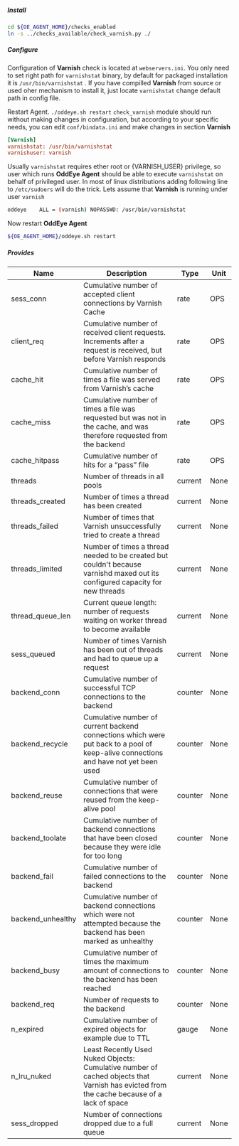 ##### **Install**

```bash
cd ${OE_AGENT_HOME}/checks_enabled
ln -s ../checks_available/check_varnish.py ./
```

##### **Configure**

Configuration of **Varnish** check is located at `webservers.ini`. 
You only need to set right path for ```varnishstat``` binary, by default for packaged installation it is ```/usr/bin/varnishstat``` .
If you have compilled **Varnish** from source or used oher mechanism to install it, just locate ```varnishstat``` change default path in config file. 

Restart Agent. `./oddeye.sh restart`
`check_varnish` module should run without making changes in configuration, but according to your specific needs, you can edit `conf/bindata.ini` and make changes in section **Varnish**

```ini
[Varnish]
varnishstat: /usr/bin/varnishstat
varnishuser: varnish
```

Usually ```varnishstat``` requires ether root or {VARNISH_USER} privilege, 
so user which runs **OddEye Agent** should be able to execute ```varnishstat```  on behalf of privileged user. 
In most of linux distributions adding following line to ```/etc/sudoers``` will do the trick. Lets assume that **Varnish** is running under user ```varnish```

```bash
oddeye    ALL = (varnish) NOPASSWD: /usr/bin/varnishstat
```

Now restart **OddEye Agent** 

```bash
${OE_AGENT_HOME}/oddeye.sh restart
```

##### **Provides**

| Name  | Description | Type | Unit|
| ------------- | ------------- |------------- |------------- |
|sess_conn|Cumulative number of accepted client connections by Varnish Cache|rate| OPS|
|client_req|Cumulative number of received client requests. Increments after a request is received, but before Varnish responds|rate| OPS|
|cache_hit|Cumulative number of times a file was served from Varnish’s cache|rate| OPS|
|cache_miss|Cumulative number of times a file was requested but was not in the cache, and was therefore requested from the backend|rate| OPS|
|cache_hitpass|Cumulative number of hits for a “pass” file|rate| OPS|
|threads|Number of threads in all pools|current |None|
|threads_created|Number of times a thread has been created|current |None|
|threads_failed|Number of times that Varnish unsuccessfully tried to create a thread|current |None|
|threads_limited|Number of times a thread needed to be created but couldn't because varnishd maxed out its configured capacity for new threads|current |None|
|thread_queue_len|Current queue length: number of requests waiting on worker thread to become available|current |None|
|sess_queued|Number of times Varnish has been out of threads and had to queue up a request|current |None|
|backend_conn|Cumulative number of successful TCP connections to the backend|counter |None|
|backend_recycle|Cumulative number of current backend connections which were put back to a pool of keep-alive connections and have not yet been used|counter |None|
|backend_reuse|Cumulative number of connections that were reused from the keep-alive pool|counter |None|
|backend_toolate|Cumulative number of backend connections that have been closed because they were idle for too long|counter |None|
|backend_fail|Cumulative number of failed connections to the backend|counter |None|
|backend_unhealthy|Cumulative number of backend connections which were not attempted because the backend has been marked as unhealthy|counter |None|
|backend_busy|Cumulative number of times the maximum amount of connections to the backend has been reached|counter |None|
|backend_req|Number of requests to the backend|counter |None|
|n_expired|Cumulative number of expired objects for example due to TTL|gauge|None|
|n_lru_nuked|Least Recently Used Nuked Objects: Cumulative number of cached objects that Varnish has evicted from the cache because of a lack of space|current |None|
|sess_dropped|Number of connections dropped due to a full queue|current |None|
